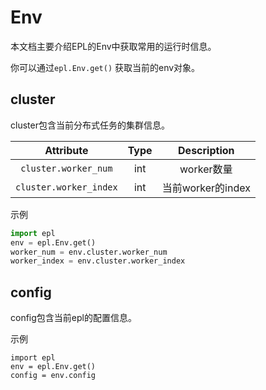 # Env

本文档主要介绍EPL的Env中获取常用的运行时信息。

你可以通过`epl.Env.get()` 获取当前的env对象。

## cluster

cluster包含当前分布式任务的集群信息。

|   Attribute  | Type  | Description |    
|:--------:|:-------:|:-----------:| 
|     `cluster.worker_num`    |  int    | worker数量 | 
|     `cluster.worker_index`    |  int   |   当前worker的index |

示例

```python
import epl
env = epl.Env.get()
worker_num = env.cluster.worker_num
worker_index = env.cluster.worker_index
```

## config

config包含当前epl的配置信息。

示例

```
import epl
env = epl.Env.get()
config = env.config
```


